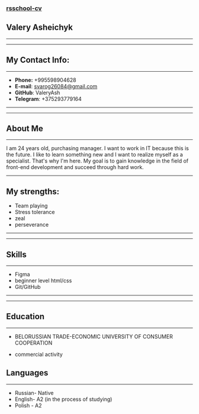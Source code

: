 ### [rsschool-cv](#)
## Valery Asheichyk
********
********
## My Contact Info:
**************
* **Phone:** +995598904628
* **E-mail**: svarog26084@gmail.com
* **GitHub**: ValeryAsh
* **Telegram**: +375293779164
**********
**********
## About Me 
**********
I am 24 years old, purchasing manager. I want to work in IT because this is the future. I like to learn something new and I want to realize myself as a specialist. That's why I'm here. My goal is to gain knowledge in the field of front-end development and succeed through hard work.
********
## My strengths:
- Team playing
- Stress tolerance
- zeal
- perseverance
******
******
## Skills
******
* Figma
* beginner level html/css
* Git/GitHub
********
********
## Education
********
* BELORUSSIAN TRADE-ECONOMIC UNIVERSITY OF CONSUMER COOPERATION
+ commercial activity
## Languages
********
* Russian- Native
* English- A2 (in the process of studying)
* Polish - A2
